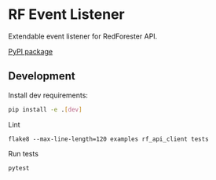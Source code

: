# RF Event Listener

Extendable event listener for RedForester API.

[PyPI package](https://pypi.org/project/rf-event-listener/)

## Development

Install dev requirements:

```bash
pip install -e .[dev]
```

Lint
```
flake8 --max-line-length=120 examples rf_api_client tests
```

Run tests
```
pytest
```
